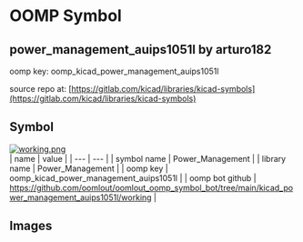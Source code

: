 # OOMP Symbol  
## power_management_auips1051l  by arturo182  
  
oomp key: oomp_kicad_power_management_auips1051l  
  
source repo at: [https://gitlab.com/kicad/libraries/kicad-symbols](https://gitlab.com/kicad/libraries/kicad-symbols)  
## Symbol  
  
[![working.png](working_600.png)](working.png)  
| name | value | 
| --- | --- | 
| symbol name | Power_Management | 
| library name | Power_Management | 
| oomp key | oomp_kicad_power_management_auips1051l | 
| oomp bot github | https://github.com/oomlout/oomlout_oomp_symbol_bot/tree/main/kicad_power_management_auips1051l/working | 
## Images  
